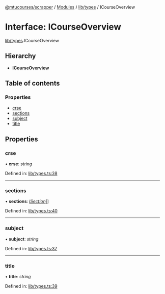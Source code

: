 [@mtucourses/scrapper](../../README.md) / [Modules](../../modules.md) / [lib/types](../../modules/lib_types.md) / ICourseOverview

# Interface: ICourseOverview

[lib/types](../../modules/lib_types.md).ICourseOverview

## Hierarchy

* **ICourseOverview**

## Table of contents

### Properties

- [crse](types.icourseoverview.md#crse)
- [sections](types.icourseoverview.md#sections)
- [subject](types.icourseoverview.md#subject)
- [title](types.icourseoverview.md#title)

## Properties

### crse

• **crse**: *string*

Defined in: [lib/types.ts:38](https://github.com/Michigan-Tech-Courses/scrapper/blob/a1f56f4/src/lib/types.ts#L38)

___

### sections

• **sections**: [*ISection*](types.isection.md)[]

Defined in: [lib/types.ts:40](https://github.com/Michigan-Tech-Courses/scrapper/blob/a1f56f4/src/lib/types.ts#L40)

___

### subject

• **subject**: *string*

Defined in: [lib/types.ts:37](https://github.com/Michigan-Tech-Courses/scrapper/blob/a1f56f4/src/lib/types.ts#L37)

___

### title

• **title**: *string*

Defined in: [lib/types.ts:39](https://github.com/Michigan-Tech-Courses/scrapper/blob/a1f56f4/src/lib/types.ts#L39)
